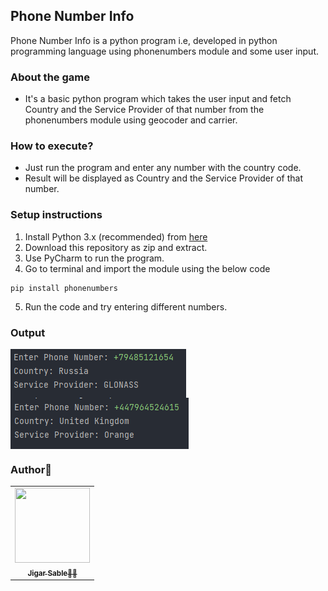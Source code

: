 ## Phone Number Info
Phone Number Info is a python program i.e, developed in python programming language using phonenumbers module and some user input.

### About the game
- It's a basic python program which takes the user input and fetch Country and the Service Provider of that number from the phonenumbers module using geocoder and carrier.

### How to execute?
- Just run the program and enter any number with the country code.
- Result will be displayed as Country and the Service Provider of that number.


### Setup instructions
1. Install Python 3.x (recommended) from <a href="https://www.python.org/downloads/">here</a>
2. Download this repository as zip and extract.
3. Use PyCharm to run the program.
4. Go to terminal and import the module using the below code
```
pip install phonenumbers
```
5. Run the code and try entering different numbers.

### Output
<img align="center" alt="output"  src="Images/phn1.PNG"/> <img align="center" alt="output"  src="Images/phn2.PNG" />

### Author👨‍
<table>
  <tr>
    <td align="center"><a href="https://github.com/jigar-sable"><img src="https://avatars.githubusercontent.com/u/64949957?v=4" height="120px" width="120px"/><br/>
      <sub><b>Jigar Sable👨‍💻</b></sub></a></td>
  </tr>
</table>
